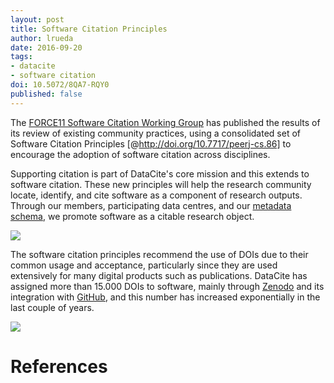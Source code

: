```yaml
---
layout: post
title: Software Citation Principles
author: lrueda
date: 2016-09-20
tags:
- datacite
- software citation
doi: 10.5072/8QA7-RQY0
published: false
---
```

The [FORCE11 Software Citation Working Group](https://www.force11.org/group/software-citation-working-group) has published the results of its review of existing community practices, using a consolidated set of Software Citation Principles [@http://doi.org/10.7717/peerj-cs.86] to encourage the adoption of software citation across disciplines.

Supporting citation is part of DataCite's core mission and this extends to software citation. These new principles will help the research community locate, identify, and cite software as a component of research outputs. Through our members, participating data centres, and our [metadata schema](http://schema.datacite.org), we promote software as a citable research object.

![](/images/2016/09/scp.svg)

The software citation principles recommend the use of DOIs due to their common usage and acceptance, particularly since they are used extensively for many digital products such as publications. DataCite has assigned more than 15.000 DOIs to software, mainly through [Zenodo](http://zenodo.org) and its integration with [GitHub](http://github.com), and this number has increased exponentially in the last couple of years.

![](/images/2016/09/software.png)

# References
